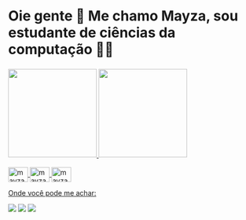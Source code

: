 # Oie gente 👋 Me chamo Mayza, sou estudante de ciências da computação 👨‍💻

###

<div>
  <a href="https://github.com/Mayza414">
  <img height="180em" src="https://github-readme-stats.vercel.app/api?username=Mayza414&show_icons=true&theme=cobalt&include_all_commits=true&count_private=true"/>
  <img height="180em" src="https://github-readme-stats.vercel.app/api/top-langs/?username=Mayza414&layout=compact&langs_count=7&theme=cobalt"/>
</div>

<div style="display: inline_block"><br>
  <img align="center" alt="mayza-c" height="30" width="40" src="https://cdn.jsdelivr.net/gh/devicons/devicon/icons/c/c-original.svg">
   <img align="center" alt="mayza-html" height="30" width="40" src="https://cdn.jsdelivr.net/gh/devicons/devicon/icons/html5/html5-original.svg">
  <img align="center" alt="mayza-wp" height="30" width="40" src="https://cdn.jsdelivr.net/gh/devicons/devicon/icons/wordpress/wordpress-plain.svg">
</div>

  Onde você pode me achar:
 
<div>
   <a href="https://www.instagram.com/mayzafidelis/" target="_blank"><img src="https://img.shields.io/badge/-Instagram-%23E4405F?style=for-the-badge&logo=instagram&logoColor=white" target="_blank"></a>
   <a href="https://www.linkedin.com/in/mayza03" target="_blank"><img src="https://img.shields.io/badge/-LinkedIn-%230077B5?style=for-the-badge&logo=linkedin&logoColor=white" target="_blank"></a> 
  <a href = "mailto:mayzaumbelina@gmail.com"><img src="https://img.shields.io/badge/-Gmail-%23333?style=for-the-badge&logo=gmail&logoColor=white" target="_blank"></a>
 
 </div>

  
